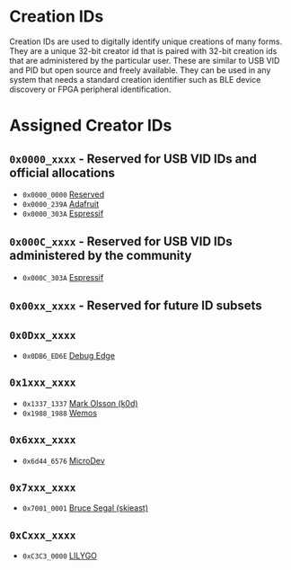 # Creation IDs
Creation IDs are used to digitally identify unique creations of many forms. They are a unique 32-bit creator id that is paired with 32-bit creation ids that are administered by the particular user. These are similar to USB VID and PID but open source and freely available. They can be used in any system that needs a standard creation identifier such as BLE device discovery or FPGA peripheral identification.

# Assigned Creator IDs

## `0x0000_xxxx` - Reserved for USB VID IDs and official allocations

* `0x0000_0000` [Reserved](https://github.com/creationid/creators)
* `0x0000_239A` [Adafruit](https://github.com/adafruit/adafruit-creations)
* `0x0000_303A` [Espressif](https://github.com/espressif/usb-pids)

## `0x000C_xxxx` - Reserved for USB VID IDs administered by the community

* `0x000C_303A` [Espressif](https://github.com/creationid/espressif-creations)

## `0x00xx_xxxx` - Reserved for future ID subsets

## `0x0Dxx_xxxx`
*  `0x0DB6_ED6E` [Debug Edge](https://debug-edge.io)

## `0x1xxx_xxxx`
*  `0x1337_1337` [Mark Olsson (k0d)](https://github.com/k0d)
*  `0x1988_1988` [Wemos](https://github.com/creationid/wemos-creations)

## `0x6xxx_xxxx`
*  `0x6d44_6576` [MicroDev](https://github.com/microdev1)

## `0x7xxx_xxxx`
*  `0x7001_0001` [Bruce Segal (skieast)](https://github.com/skieast)

## `0xCxxx_xxxx`
*  `0xC3C3_0000` [LILYGO](https://github.com/creationid/lilygo-creations)
